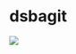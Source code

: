 # dsbagit
<img src="https://img.shields.io/badge/이호욱-006600?style=flat-square&logo=e&logoColor=ffffff"/>
